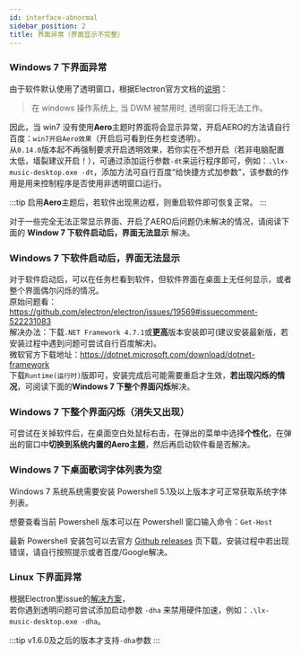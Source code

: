 ```yaml
---
id: interface-abnormal
sidebar_position: 2
title: 界面异常（界面显示不完整）
---
```


### Windows 7 下界面异常

由于软件默认使用了透明窗口，根据Electron官方文档的[说明](https://www.electronjs.org/docs/latest/tutorial/window-customization#limitations)：
> 在 windows 操作系统上, 当 DWM 被禁用时, 透明窗口将无法工作。

因此，当 win7 没有使用**Aero**主题时界面将会显示异常，开启AERO的方法请自行百度：`win7开启Aero效果`（开启后可看到任务栏变透明）。<br />
从`0.14.0`版本起不再强制要求开启透明效果，若你实在不想开启（若非电脑配置太低，墙裂建议开启！），可通过添加运行参数`-dt`来运行程序即可，例如：`.\lx-music-desktop.exe -dt`，添加方法可自行百度“给快捷方式加参数”，该参数的作用是用来控制程序是否使用非透明窗口运行。

:::tip
启用**Aero**主题后，若软件出现黑边框，则重启软件即可恢复正常。
:::

对于一些完全无法正常显示界面、开启了AERO后问题仍未解决的情况，请阅读下面的 **Window 7 下软件启动后，界面无法显示** 解决。

### Windows 7 下软件启动后，界面无法显示

对于软件启动后，可以在任务栏看到软件，但软件界面在桌面上无任何显示，或者整个界面偶尔闪烁的情况。<br />
原始问题看：<https://github.com/electron/electron/issues/19569#issuecomment-522231083><br />
解决办法：下载`.NET Framework 4.7.1`或**更高**版本安装即可(建议安装最新版，若安装过程中遇到问题可尝试自行百度解决)。<br />
微软官方下载地址：<https://dotnet.microsoft.com/download/dotnet-framework><br />
下载`Runtime(运行时)`版即可，安装完成后可能需要重启才生效，**若出现闪烁的情况**，可阅读下面的**Windows 7 下整个界面闪烁**解决。

### Windows 7 下整个界面闪烁（消失又出现）

可尝试在关掉软件后，在桌面空白处鼠标右击，在弹出的菜单中选择**个性化**，在弹出的窗口中**切换到系统内置的Aero主题**，然后再启动软件看是否解决。

### Windows 7 下桌面歌词字体列表为空

Windows 7 系统系统需要安装 Powershell 5.1及以上版本才可正常获取系统字体列表。

想要查看当前 Powershell 版本可以在 Powershell 窗口输入命令：`Get-Host`

最新 Powershell 安装包可以去官方 [Github releases](https://github.com/PowerShell/PowerShell/releases) 页下载，安装过程中若出现错误，请自行按照提示或者百度/Google解决。

### Linux 下界面异常

根据Electron里issue的[解决方案](https://github.com/electron/electron/issues/2170#issuecomment-736223269)，<br />
若你遇到透明问题可尝试添加启动参数 `-dha` 来禁用硬件加速，例如：`.\lx-music-desktop.exe -dha`。

:::tip
v1.6.0及之后的版本才支持`-dha`参数
:::

